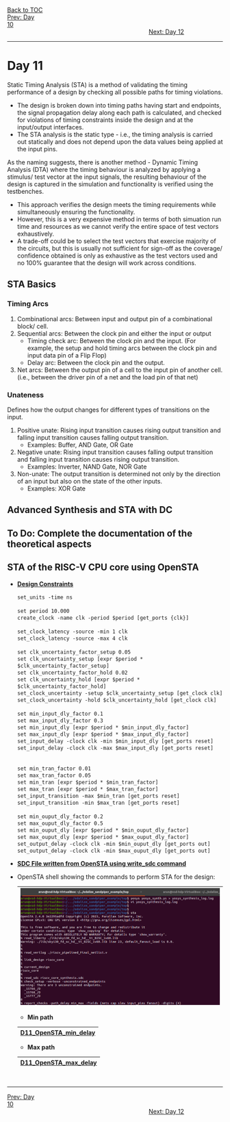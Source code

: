 [Back to TOC](../README.md)  
[Prev: Day 10](Day_10.md)$~~~~~~~~~~~~~~~~~~~~~~~~~~~~~~~~~~~~~~~~~~~~~~~~~~~~~~~~~~~~~~~~~~~~~~~~~~~~~~~~~~~~~~~~~~~~~~~~~~~~~~~~~~~~~~~~~~~~~~~~~~~~~~~~~~~~~~~~~~~~~~~~~~~~~~~~~~~~~~~~~~~~~~~~~~~~~~~~~~~~~~~~~~~~~~~~~~~~~~~~~~~~~~~~$[Next: Day 12](Day_12.md)  
_________________________________________________________________________________________________________  
# Day 11

Static Timing Analysis (STA) is a method of validating the timing performance of a design by checking all possible paths for timing violations.
  * The design is broken down into timing paths having start and endpoints, the signal propagation delay along each path is calculated, and checked for violations of timing constraints inside the design and at the input/output interfaces.
  * The STA analysis is the static type - i.e., the timing analysis is carried out statically and does not depend upon the data values being applied at the input pins.  

As the naming suggests, there is another method - Dynamic Timing Analysis (DTA) where the timing behaviour is analyzed by applying a stimulus/ test vector at the input signals, the resulting behaviour of the design is captured in the simulation and functionality is verified using the testbenches.
  * This approach verifies the design meets the timing requirements while simultaneously ensuring the functionality.
  * However, this is a very expensive method in terms of both simuation run time and resources as we cannot verify the entire space of test vectors exhaustively.
  * A trade-off could be to select the test vectors that exercise majority of the circuits, but this is usually not sufficient for sign-off as the coverage/ confidence obtained is only as exhaustive as the test vectors used and no 100% guarantee that the design will work across conditions.
## STA Basics
### Timing Arcs
  1. Combinational arcs: Between input and output pin of a combinational block/ cell.
  2. Sequential arcs: Between the clock pin and either the input or output
     * Timing check arc: Between the clock pin and the input. (For example, the setup and hold timing arcs between the clock pin and input data pin of a Flip Flop)
     * Delay arc: Between the clock pin and the output.
  3. Net arcs: Between the output pin of a cell to the input pin of another cell. (i.e., between the driver pin of a net and the load pin of that net)

### Unateness
Defines how the output changes for different types of transitions on the input.
  1. Positive unate: Rising input transition causes rising output transition and falling input transition causes falling output transition.
     * Examples: Buffer, AND Gate, OR Gate
  2. Negative unate: Rising input transition causes falling output transition and falling input transition causes rising output transition.
     * Examples: Inverter, NAND Gate, NOR Gate
  3. Non-unate: The output transition is determined not only by the direction of an input but also on the state of the other inputs.
     * Examples: XOR Gate

## Advanced Synthesis and STA with DC
## To Do: Complete the documentation of the theoretical aspects


## STA of the RISC-V CPU core using OpenSTA
  * [**Design Constraints**](../code/riscv/sdc/riscv_core_synthesis.sdc)
    ```
    set_units -time ns
    
    set period 10.000
    create_clock -name clk -period $period [get_ports {clk}]
    
    set_clock_latency -source -min 1 clk
    set_clock_latency -source -max 4 clk
    
    set clk_uncertainty_factor_setup 0.05
    set clk_uncertainty_setup [expr $period * $clk_uncertainty_factor_setup]
    set clk_uncertainty_factor_hold 0.02
    set clk_uncertainty_hold [expr $period * $clk_uncertainty_factor_hold]
    set_clock_uncertainty -setup $clk_uncertainty_setup [get_clock clk]
    set_clock_uncertainty -hold $clk_uncertainty_hold [get_clock clk]
    
    set min_input_dly_factor 0.1
    set max_input_dly_factor 0.3
    set min_input_dly [expr $period * $min_input_dly_factor]
    set max_input_dly [expr $period * $max_input_dly_factor]
    set_input_delay -clock clk -min $min_input_dly [get_ports reset]
    set_input_delay -clock clk -max $max_input_dly [get_ports reset]
    
    
    set min_tran_factor 0.01
    set max_tran_factor 0.05
    set min_tran [expr $period * $min_tran_factor]
    set max_tran [expr $period * $max_tran_factor]
    set_input_transition -max $min_tran [get_ports reset]
    set_input_transition -min $max_tran [get_ports reset] 
    
    set min_ouput_dly_factor 0.2
    set max_ouput_dly_factor 0.5
    set min_ouput_dly [expr $period * $min_ouput_dly_factor]
    set max_ouput_dly [expr $period * $max_ouput_dly_factor]
    set_output_delay -clock clk -min $min_ouput_dly [get_ports out]
    set_output_delay -clock clk -min $max_ouput_dly [get_ports out]
    ```
  * [**SDC File written from OpenSTA using write_sdc command**](../code/riscv/sdc/riscv_core_sdc.sdc)

  * OpenSTA shell showing the commands to perform STA for the design:
    
    | ![D11_OpenSTA_sta_commands](./images/D11_OpenSTA_sta_commands.png) |
    |-|
    
    * **Min path**
      
    | [D11_OpenSTA_min_delay](./images/D11_OpenSTA_min_delay.png) |
    |-|

    * **Max path**
      
    | [D11_OpenSTA_max_delay](./images/D11_OpenSTA_max_delay.png) |
    |-|
<br>

_________________________________________________________________________________________________________  
[Prev: Day 10](Day_10.md)$~~~~~~~~~~~~~~~~~~~~~~~~~~~~~~~~~~~~~~~~~~~~~~~~~~~~~~~~~~~~~~~~~~~~~~~~~~~~~~~~~~~~~~~~~~~~~~~~~~~~~~~~~~~~~~~~~~~~~~~~~~~~~~~~~~~~~~~~~~~~~~~~~~~~~~~~~~~~~~~~~~~~~~~~~~~~~~~~~~~~~~~~~~~~~~~~~~~~~~~~~~~~~~~~$[Next: Day 12](Day_12.md)  

